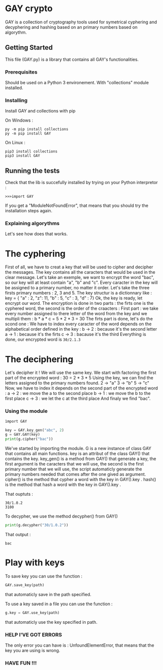 # GAY crypto

GAY is a collection of cryptography tools used for symetrical cyphering and decyphering and hashing based on an primary numbers based on algorythm.

## Getting Started

This file (GAY.py) is a library that contains all GAY's functionalities. 

### Prerequisites

Should be used on a Python 3 environement. With "collections" module installed.

### Installing

Install GAY and collections with pip

On Windows : 
```
py -m pip install collections
py -m pip install GAY
```

On Linux : 
```
pip3 install collections
pip3 install GAY
``` 

## Running the tests

Check that the lib is succefully installed by trying on your Python interpretor :
```
>>>import GAY
```
If you get a "ModuleNotFoundError", that means that you should try the installation steps again.

### Explaining algorythms 

Let's see how does that works.

# The cyphering

First of all, we have to creat a key that will be used to cipher and decipher the messages. The key contains all the caracters that would be used in the clear message. Let's take an exemple, we want to encrypt the word "bac", so our key will at least contain "a", "b" and "c". Every caracter in the key will be assigned to a primary number, no matter it order. Let's take the three firsts primary numbers : 2, 3 and 5. The key structur is a dictionnary like : 
key = { "a" : 2,
	"z": 11,
	"b" : 5,
	"c" : 3,
	"d" : 7}
Ok, the key is ready, let encrypt our word. The encryption is done in two parts : the firts one is the cyphered word, the second is the order of the craacters : 
First part : we take every number assigned to there letter of the word from the key and we multipli them : 
b * a * c = 5 * 2 * 3 = 30
The firts part is done, let's do the scond one : 
We have to index every caracter of the word depends on the alphabetical order defined in the key : 
b -> 2 : because it's the second letter 
a -> 1 : because it's the firts
c -> 3 : bacause it's the third
Everything is done, our encrypted word is `30/2.1.3`

# The deciphering

Let's decipher it !
We will use the same key.
We start with factoring the first part of the encrypted word : 
30 = 2 * 3 * 5
Using the key, we can find the letters assigned to the primary numbers found.
2 -> "a"
3 -> "b"
5 -> "c"
Now, we have to index it depends on the second part of the encrypted word : 
a -> 2 : we move the a to the second place
b -> 1 : we move the b to the first place
c -> 3 : we let the c at the third place
And finaly we find "bac".

### Using the module

```py
ìmport GAY

key = GAY.key_gen("abc", 2)
g = GAY.GAY(key)
print(g.cipher("bac"))
``` 
We've started by importing the module.
G is a new instance of class GAY that contains all main functions.
key is an attribut of the class GAY() that contains the key.
key_gen() is a method from GAY() that generate a key, the first argument is the caracters that we will use, the second is the first primary number that we will use, the script automaticly generate the primary numbers needed that comes after the one gived as argument.
cipher() is the method that cypher a word with the key in GAY().key .
hash() is the method that hash a word with the key in GAY().key .

That ouptuts : 
```
30/1.0.2
3100
```
To decypher, we use the method decypher() from GAY()
```py
print(g.decypher("30/1.0.2"))
```
That output : 
```
bac
```
# Play with keys
To save key you can use the function : 
```py
GAY.save_key(path)
```
that automaticly save in the path specified.

To use a key saved in a file you can use the function : 
```py
g.key = GAY.use_key(path)
```
that automaticly use the key specified in path.

### HELP I'VE GOT ERRORS
The only error you can have is : UnfoundElementError, that means that the key you are using is wrong.

### HAVE FUN !!!
